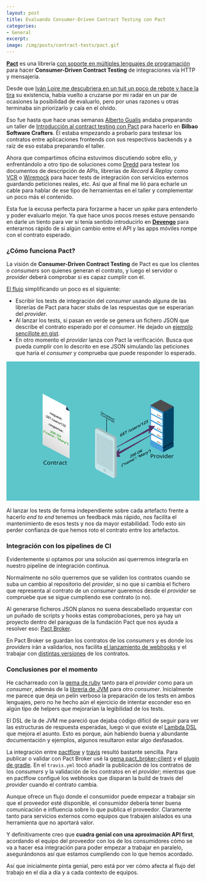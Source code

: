 ```yaml
---
layout: post
title: Evaluando Consumer-Driven Contract Testing con Pact
categories:
- General
excerpt: 
image: /img/posts/contract-tests/pact.gif
---
```



**[Pact](https://docs.pact.io/)** es una librería [con soporte en múltiples lenguajes de programación](https://docs.pact.io/implementation_guides#supported-languages) para hacer **Consumer-Driven Contract Testing** de integraciones vía HTTP y mensajería.

Desde que [Iván Loire me descubriera en un tuit un poco de rebote y hace la tira](https://twitter.com/ivanloire/status/621764484982554624) su existencia, había vuelto a cruzarse por mi radar en un par de ocasiones la posibilidad de evaluarlo, pero por unas razones u otras terminaba sin priorizarlo y caía en el olvido.

Eso fue hasta que hace unas semanas [Alberto Gualis](https://medium.com/@gualison) andaba preparando un taller de [Introducción al contract testing con Pact](https://www.meetup.com/Software-Crafters-Bilbao/events/268015035/) para hacerlo en **Bilbao Software Crafters**. Él estaba empezando a probarlo para testesar los contratos entre aplicaciones frontends con sus respectivos backends y a raíz de eso estaba preparando el taller. 

Ahora que compartimos oficina estuvimos discutiendo sobre ello, y enfrentándolo a otro tipo de soluciones como [Dredd](https://dredd.org/en/latest/) para testear los documentos de descripción de APIs, librerías de *Record & Replay* como [VCR](https://github.com/vcr/vcr) o [Wiremock](http://wiremock.org/) para hacer tests de integración con servicios externos guardando peticiones reales, etc. Así que al final me lió para echarle un cable para hablar de ese tipo de herramientas en el taller y complementar un poco más el contenido. 

Esta fue la excusa perfecta para forzarme a hacer un *spike* para entenderlo y poder evaluarlo mejor. Ya que hace unos pocos meses estuve pensando en darle un tiento para ver si tenía sentido introducirlo en [**Devengo**](https://www.devengo.com/) para enterarnos rápido de si algún cambio entre el API y las apps móviles rompe con el contrato esperado.

### ¿Cómo funciona Pact?

La visión de **Consumer-Driven Contract Testing** de Pact es que los clientes o *consumers* son quienes generan el contrato, y luego el servidor o *provider* deberá comprobar si es capaz cumplir con él.

[El flujo](https://pactflow.io/how-pact-works/) simplificando un poco es el siguiente:
- Escribir los tests de integración del *consumer* usando alguna de las librerías de Pact para hacer *stubs* de las respuestas que se esperarían del *provider*.
- Al lanzar los tests, si pasan en verde se genera un fichero JSON que describe el contrato esperado por el *consumer*. He dejado un [ejemplo sencillote en gist](https://gist.github.com/danilat/15528de7df3a5c4ad261eb60b595a421).
- En otro momento el *provider* lanza con Pact la verificación. Busca que pueda cumplir con lo descrito en ese JSON simulando las peticiones que haría el *consumer* y comprueba que puede responder lo esperado.

[![Gif explicando el flujo de trabajo de Pact](/img/posts/contract-tests/pact.gif  "Cómo funciona PACT")](https://pactflow.io/how-pact-works/)

Al lanzar los tests de forma independiente sobre cada artefacto frente a hacerlo *end to end* tenemos un feedback más rápido, nos facilita el mantenimiento de esos tests y nos da mayor estabilidad. Todo esto sin perder confianza de que hemos roto el contrato entre los artefactos.

### Integración con los pipelines de CI

Evidentemente si optamos por una solución así querremos integrarla en nuestro pipeline de integración continua.

Normalmente no sólo querremos que se validen los contratos cuando se suba un cambio al repositorio del *provider*, si no que si cambia el fichero que representa al contrato de un *consumer* queremos desde el *provider* se compruebe que se sigue cumpliendo ese contrato (o no).

Al generarse ficheros JSON planos no suena descabellado orquestar con un puñado de scripts y hooks estas comprobaciones, pero ya hay un proyecto dentro del paraguas de la fundación Pact que nos ayuda a resolver eso: [Pact Broker](https://github.com/pact-foundation/pact_broker). 

En Pact Broker se guardan los contratos de los *consumers* y es donde los *providers* irán a validarlos, nos facilita [el lanzamiento de webhooks](https://github.com/pact-foundation/pact_broker/wiki/Webhooks) y el trabajar con [distintas versiones](https://docs.pact.io/getting_started/versioning_in_the_pact_broker) de los contratos.

### Conclusiones por el momento

He cacharreado con la [gema de ruby](https://github.com/pact-foundation/pact-ruby) tanto para el *provider* como para un *consumer*, además de la [librería de JVM](https://github.com/DiUS/pact-jvm) para otro *consumer*. Inicialmente me parece que deja un pelín verboso la preparación de los tests en ambos lenguajes, pero no he hecho aún el ejercicio de intentar esconder eso en algún tipo de helpers que mejorarían la legibilidad de los tests.

El DSL de la de JVM me pareció que dejaba código difícil de seguir para ver las estructuras de respuesta esperadas, luego vi que existe el [Lambda DSL](https://github.com/DiUS/pact-jvm/tree/master/consumer/pact-jvm-consumer-java8) que mejora el asunto. Esto es porque, aún habiendo buena y abundante documentación y ejemplos, algunos resultaron estar algo desfasados. 

La integración entre [pactflow](https://pactflow.io/) y [travis](https://travis-ci.com/) resultó bastante sencilla. Para publicar o validar con Pact Broker usé la [gema pact_broker-client](https://github.com/pact-foundation/pact_broker-client) y el [plugin de gradle](https://github.com/DiUS/pact-jvm/tree/master/provider/pact-jvm-provider-gradle#publishing-pact-files-to-a-pact-broker). En el `travis.yml` tocó añadir la publicación de los contratos de los *consumers* y la validación de los contratos en el *provider*; mientras que en pactflow configué los webhooks que disparan la build de travis del *provider* cuando el contrato cambia.

Aunque ofrece un flujo donde el consumidor puede empezar a trabajar sin que el proveedor esté disponible, el consumidor debería tener buena comunicación e influencia sobre lo que publica el proveedor. Claramente tanto para servicios externos como equipos que trabajen aislados es una herramienta que no aportará valor.

Y definitivamente creo que **cuadra genial con una aproximación API first**, acordando el equipo del proveedor con los de los consumidores cómo se va a hacer esa integración para poder empezar a trabajar en paralelo, asegurándonos así que estamos cumpliendo con lo que hemos acordado.

Así que inicialmente pinta genial, pero está por ver cómo afecta al flujo del trabajo en el día a día y a cada contexto de equipos.